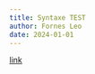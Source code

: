 ```yaml
---
title: Syntaxe TEST
author: Fornes Leo
date: 2024-01-01
---
```


[link](https://www.youtube.com/watch?v=dQw4w9WgXcQ&ab_channel=RickAstley)
